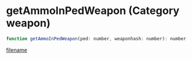 # getAmmoInPedWeapon (Category weapon)

```js
function getAmmoInPedWeapon(ped: number, weaponhash: number): number
```

[filename](getAmmoInPedWeapon_m.md ':include')
